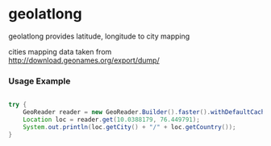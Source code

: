 # geolatlong
geolatlong provides latitude, longitude to city mapping

cities mapping data taken from http://download.geonames.org/export/dump/


### Usage Example ###


```java

try {
	GeoReader reader = new GeoReader.Builder().faster().withDefaultCache(10000000).build();
	Location loc = reader.get(10.0388179, 76.449791);
	System.out.println(loc.getCity() + "/" + loc.getCountry());
}
```
